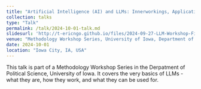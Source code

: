 ```yaml
---
title: "Artificial Intelligence (AI) and LLMs: Innerworkings, Applications and Ethics"
collection: talks
type: "Talk"
permalink: /talk/2024-10-01-talk.md
slidesurl: 'http://t-ericngo.github.io/files/2024-09-27-LLM-Workshop-Final.pptx'
venue: "Methodology Workshop Series, University of Iowa, Department of Political Science"
date: 2024-10-01
location: "Iowa City, IA, USA"
---
```


This talk is part of a Methodology Workshop Series in the Derpatment of Political Science, University of Iowa. It covers the very basics of LLMs - what they are, how they work, and what they can be used for.
